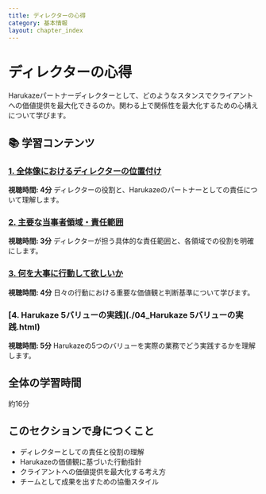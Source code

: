 ```yaml
---
title: ディレクターの心得
category: 基本情報
layout: chapter_index
---
```


# ディレクターの心得

Harukazeパートナーディレクターとして、どのようなスタンスでクライアントへの価値提供を最大化できるのか。関わる上で関係性を最大化するための心構えについて学びます。

## 📚 学習コンテンツ

### [1. 全体像におけるディレクターの位置付け](./01_全体像におけるディレクターの位置付け.html)
**視聴時間: 4分**
ディレクターの役割と、Harukazeのパートナーとしての責任について理解します。

### [2. 主要な当事者領域・責任範囲](./02_主要な当事者領域責任範囲.html)
**視聴時間: 3分**
ディレクターが担う具体的な責任範囲と、各領域での役割を明確にします。

### [3. 何を大事に行動して欲しいか](./03_何を大事に行動して欲しいか.html)
**視聴時間: 4分**
日々の行動における重要な価値観と判断基準について学びます。

### [4. Harukaze 5バリューの実践](./04_Harukaze 5バリューの実践.html)
**視聴時間: 5分**
Harukazeの5つのバリューを実際の業務でどう実践するかを理解します。

## 全体の学習時間
約16分

## このセクションで身につくこと
- ディレクターとしての責任と役割の理解
- Harukazeの価値観に基づいた行動指針
- クライアントへの価値提供を最大化する考え方
- チームとして成果を出すための協働スタイル